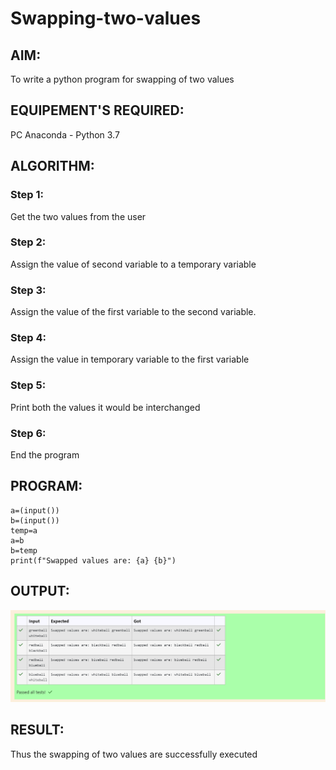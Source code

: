 # Swapping-two-values
## AIM:
To write a python program for swapping of two values
## EQUIPEMENT'S REQUIRED: 
PC
Anaconda - Python 3.7
## ALGORITHM: 
### Step 1:
Get the two values from the user
### Step 2: 
Assign the value of second variable to a temporary variable 
### Step 3: 
Assign the value of the first variable to the second variable.
### Step 4:  
Assign the value in temporary variable to the first variable
### Step 5: 
Print both the values it would be interchanged
### Step 6: 
End the program
## PROGRAM:

    a=(input())
    b=(input())
    temp=a
    a=b
    b=temp
    print(f"Swapped values are: {a} {b}")

## OUTPUT:
![Result pic](result.png)

## RESULT:
Thus the swapping of two values are successfully executed



